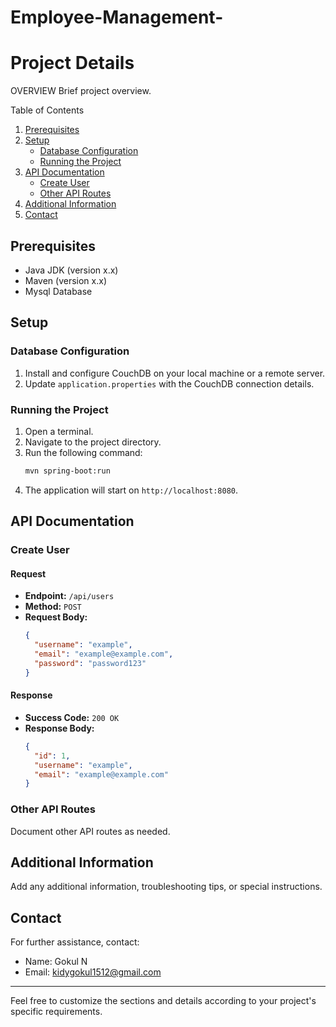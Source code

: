 # Employee-Management-

# Project Details

OVERVIEW 
Brief project overview.

Table of Contents
1. [Prerequisites](#prerequisites)
2. [Setup](#setup)
   - [Database Configuration](#database-configuration)
   - [Running the Project](#running-the-project)
3. [API Documentation](#api-documentation)
   - [Create User](#create-user)
   - [Other API Routes](#other-api-routes)
4. [Additional Information](#additional-information)
5. [Contact](#contact)

## Prerequisites
- Java JDK (version x.x)
- Maven (version x.x)
- Mysql Database 

## Setup

### Database Configuration
1. Install and configure CouchDB on your local machine or a remote server.
2. Update `application.properties` with the CouchDB connection details.

### Running the Project
1. Open a terminal.
2. Navigate to the project directory.
3. Run the following command:
    ```bash
    mvn spring-boot:run
    ```
4. The application will start on `http://localhost:8080`.

## API Documentation

### Create User

#### Request
- **Endpoint:** `/api/users`
- **Method:** `POST`
- **Request Body:**
  ```json
  {
    "username": "example",
    "email": "example@example.com",
    "password": "password123"
  }
  ```

#### Response
- **Success Code:** `200 OK`
- **Response Body:**
  ```json
  {
    "id": 1,
    "username": "example",
    "email": "example@example.com"
  }
  ```

### Other API Routes

Document other API routes as needed.

## Additional Information

Add any additional information, troubleshooting tips, or special instructions.

## Contact

For further assistance, contact:

- Name: Gokul N
- Email: kidygokul1512@gmail.com

---
Feel free to customize the sections and details according to your project's specific requirements.
